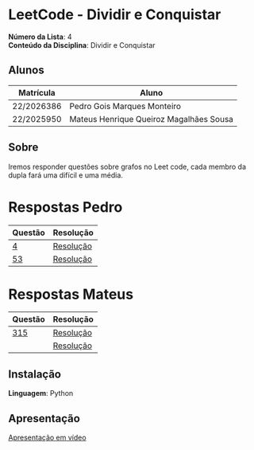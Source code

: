 # LeetCode - Dividir e Conquistar

**Número da Lista**: 4<br>
**Conteúdo da Disciplina**: Dividir e Conquistar<br>

## Alunos
|Matrícula | Aluno |
| -- | -- |
| 22/2026386  |  Pedro Gois Marques Monteiro |
| 22/2025950  |  Mateus Henrique Queiroz Magalhães Sousa |

## Sobre 
Iremos responder questões sobre grafos no Leet code, cada membro da dupla fará uma difícil e uma média.

# Respostas Pedro
|Questão | Resolução |
| -- | -- |
|  [4](https://leetcode.com/problems/median-of-two-sorted-arrays/description/) |  [Resolução](./respostas/4.py) |
|  [53](https://leetcode.com/problems/maximum-subarray/submissions/1678513622/)|  [Resolução](./respostas/53.py)|

# Respostas Mateus

|Questão | Resolução |
| -- | -- |
| [315](https://leetcode.com/problems/count-of-smaller-numbers-after-self/description/) |  [Resolução](./respostas/315.py)|
|  |  [Resolução]()|
## Instalação 
**Linguagem**: Python<br>

## Apresentação
[Apresentação em vídeo ]()



